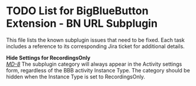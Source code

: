 # TODO List for BigBlueButton Extension - BN URL Subplugin
This file lists the known subplugin issues that need to be fixed. Each task includes a reference to its corresponding Jira ticket for additional details.

**Hide Settings for RecordingsOnly**  
    _[MD-8](https://blindsidenetworks.atlassian.net/browse/MD-8)_  The subplugin category will always appear in the Activity settings form, regardless of the BBB activity Instance Type. The category should be hidden when the Instance Type is set to RecordingsOnly.

